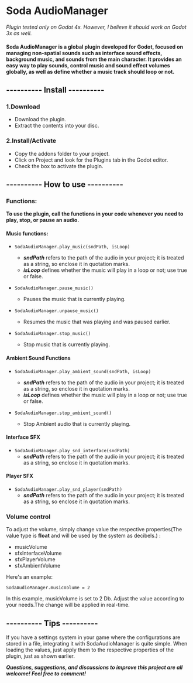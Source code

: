 # Soda AudioManager
*Plugin tested only on Godot 4x. However, I believe it should work on Godot 3x as well.*

#### Soda AudioManager is a global plugin developed for Godot, focused on managing non-spatial sounds such as interface sound effects, background music, and sounds from the main character. It provides an easy way to play sounds, control music and sound effect volumes globally, as well as define whether a music track should loop or not.

## ---------- Install ----------

### 1.Download

- Download the plugin.
- Extract the contents into your disc.

### 2.Install/Activate

- Copy the addons folder to your project.
- Click on Project and look for the Plugins  tab in the Godot editor.
- Check the box to activate the plugin.

## ---------- How to use ----------

### Functions:
**To use the plugin, call the functions in your code whenever you need to play, stop, or pause an audio.**

#### Music functions:
- ```SodaAudioManager.play_music(sndPath, isLoop) ```
	+ ***sndPath*** refers to the path of the audio in your project; it is treated as a string, so enclose it in quotation marks.
	+ ***isLoop*** defines whether the music will play in a loop or not; use true or false.

- ```SodaAudioManager.pause_music()```
	+ Pauses the music that is currently playing.

- ```SodaAudioManager.unpause_music()```
	+ Resumes the music that was playing and was paused earlier.

- ```SodaAudioManager.stop_music()```
	+ Stop music that is currently playing.
	
#### Ambient Sound Functions
- ```SodaAudioManager.play_ambient_sound(sndPath, isLoop)```
	+ ***sndPath*** refers to the path of the audio in your project; it is treated as a string, so enclose it in quotation marks.
	+ ***isLoop*** defines whether the music will play in a loop or not; use true or false.
	
- ```SodaAudioManager.stop_ambient_sound()```
	+ Stop Ambient audio that is currently playing.

#### Interface SFX
- ```SodaAudioManager.play_snd_interface(sndPath)```
	+ ***sndPath*** refers to the path of the audio in your project; it is treated as a string, so enclose it in quotation marks.
	
#### Player SFX
- ```SodaAudioManager.play_snd_player(sndPath)```
	+ ***sndPath*** refers to the path of the audio in your project; it is treated as a string, so enclose it in quotation marks.
	
### Volume control
To adjust the volume, simply change value the respective properties(The value type is **float** and will be used by the system as decibels.) :

- musicVolume
- sfxInterfaceVolume
- sfxPlayerVolume
- sfxAmbientVolume

Here's an example:
``` 
SodaAudioManager.musicVolume = 2
```
In this example, musicVolume is set to 2 Db. Adjust the value according to your needs.The change will be applied in real-time.

## ---------- Tips ----------
If you have a settings system in your game where the configurations are stored in a file, integrating it with SodaAudioManager is quite simple. When loading the values, just apply them to the respective properties of the plugin, just as shown earlier.

***Questions, suggestions, and discussions to improve this project are all welcome! Feel free to comment!***
